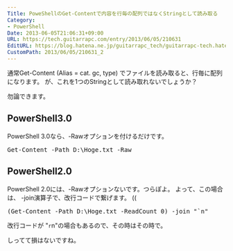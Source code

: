 ```yaml
---
Title: PoweShellのGet-Contentで内容を行毎の配列ではなくStringとして読み取る
Category:
- PowerShell
Date: 2013-06-05T21:06:31+09:00
URL: https://tech.guitarrapc.com/entry/2013/06/05/210631
EditURL: https://blog.hatena.ne.jp/guitarrapc_tech/guitarrapc-tech.hatenablog.com/atom/entry/11696248318757675754
CustomPath: 2013/06/05/210631_2
---
```


通常Get-Content (Alias = cat. gc, type) でファイルを読み取ると、行毎に配列になります。
が、これを1つのStringとして読み取れないでしょうか？

勿論できます。



<h2>PowerShell3.0</h2>
PowerShell 3.0なら、-Rawオプションを付けるだけです。

<pre class="brush: powershell">
Get-Content -Path D:\Hoge.txt -Raw
</pre>

<h2>PowerShell2.0</h2>
PowerShell 2.0には、-Rawオプションないです。つらぽよ。
よって、この場合は、 -join演算子で、改行コードで繋げます。 ((
<pre class="brush: powershell">
(Get-Content -Path D:\Hoge.txt -ReadCount 0) -join &quot;`n&quot;
</pre>

改行コードが "`r`n"の場合もあるので、その時はその時で。


しってて損はないですね。
